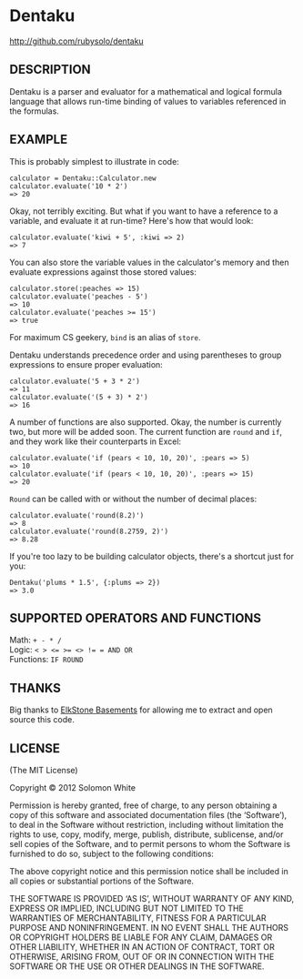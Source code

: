 Dentaku
=======

http://github.com/rubysolo/dentaku

DESCRIPTION
-----------

Dentaku is a parser and evaluator for a mathematical and logical formula
language that allows run-time binding of values to variables referenced in the
formulas.

EXAMPLE
-------

This is probably simplest to illustrate in code:

    calculator = Dentaku::Calculator.new
    calculator.evaluate('10 * 2')
    => 20

Okay, not terribly exciting.  But what if you want to have a reference to a
variable, and evaluate it at run-time?  Here's how that would look:

    calculator.evaluate('kiwi + 5', :kiwi => 2)
    => 7

You can also store the variable values in the calculator's memory and then
evaluate expressions against those stored values:

    calculator.store(:peaches => 15)
    calculator.evaluate('peaches - 5')
    => 10
    calculator.evaluate('peaches >= 15')
    => true

For maximum CS geekery, `bind` is an alias of `store`.

Dentaku understands precedence order and using parentheses to group expressions
to ensure proper evaluation:

    calculator.evaluate('5 + 3 * 2')
    => 11
    calculator.evaluate('(5 + 3) * 2')
    => 16

A number of functions are also supported.  Okay, the number is currently two,
but more will be added soon.  The current function are `round` and `if`, and
they work like their counterparts in Excel:

    calculator.evaluate('if (pears < 10, 10, 20)', :pears => 5)
    => 10
    calculator.evaluate('if (pears < 10, 10, 20)', :pears => 15)
    => 20

`Round` can be called with or without the number of decimal places:

    calculator.evaluate('round(8.2)')
    => 8
    calculator.evaluate('round(8.2759, 2)')
    => 8.28


If you're too lazy to be building calculator objects, there's a shortcut just
for you:

    Dentaku('plums * 1.5', {:plums => 2})
    => 3.0


SUPPORTED OPERATORS AND FUNCTIONS
---------------------------------

Math: `+ - * /`  
Logic: `< > <= >= <> != = AND OR`  
Functions: `IF ROUND`

THANKS
------

Big thanks to [ElkStone Basements](http://www.elkstonebasements.com/) for
allowing me to extract and open source this code.

LICENSE
-------

(The MIT License)

Copyright © 2012 Solomon White

Permission is hereby granted, free of charge, to any person obtaining a copy of
this software and associated documentation files (the ‘Software’), to deal in
the Software without restriction, including without limitation the rights to
use, copy, modify, merge, publish, distribute, sublicense, and/or sell copies of
the Software, and to permit persons to whom the Software is furnished to do so,
subject to the following conditions:

The above copyright notice and this permission notice shall be included in all
copies or substantial portions of the Software.

THE SOFTWARE IS PROVIDED ‘AS IS’, WITHOUT WARRANTY OF ANY KIND, EXPRESS OR
IMPLIED, INCLUDING BUT NOT LIMITED TO THE WARRANTIES OF MERCHANTABILITY, FITNESS
FOR A PARTICULAR PURPOSE AND NONINFRINGEMENT. IN NO EVENT SHALL THE AUTHORS OR
COPYRIGHT HOLDERS BE LIABLE FOR ANY CLAIM, DAMAGES OR OTHER LIABILITY, WHETHER
IN AN ACTION OF CONTRACT, TORT OR OTHERWISE, ARISING FROM, OUT OF OR IN
CONNECTION WITH THE SOFTWARE OR THE USE OR OTHER DEALINGS IN THE SOFTWARE.

